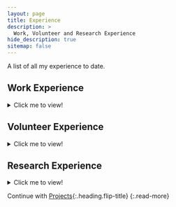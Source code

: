 ```yaml
---
layout: page
title: Experience
description: >
  Work, Volunteer and Research Experience
hide_description: true
sitemap: false
---
```


A list of all my experience to date.

<!-- 1. this list will be replaced by the table of contents
{:toc} -->

## Work Experience

<details><summary markdown='span'> 
Click me to view!
</summary>
{% include experience_all.md %}

</details> 

## Volunteer Experience

<details><summary markdown='span'> 
Click me to view!
</summary>
{% include volunteer.md %}

</details> 

## Research Experience

<details><summary markdown='span'> 
Click me to view!
</summary>
{% include research.md %}

</details> 

Continue with [Projects](./example.md){:.heading.flip-title}
{:.read-more}